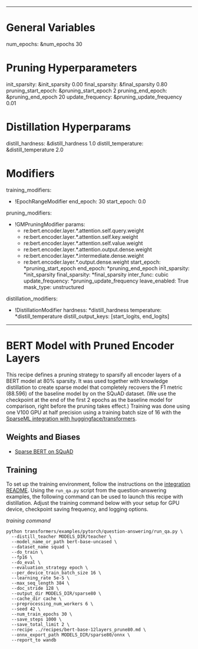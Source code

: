 <!--
Copyright (c) 2021 - present / Neuralmagic, Inc. All Rights Reserved.

Licensed under the Apache License, Version 2.0 (the "License");
you may not use this file except in compliance with the License.
You may obtain a copy of the License at

   http://www.apache.org/licenses/LICENSE-2.0

Unless required by applicable law or agreed to in writing,
software distributed under the License is distributed on an "AS IS" BASIS,
WITHOUT WARRANTIES OR CONDITIONS OF ANY KIND, either express or implied.
See the License for the specific language governing permissions and
limitations under the License.
-->

---
# General Variables
num_epochs: &num_epochs 30

# Pruning Hyperparameters
init_sparsity: &init_sparsity 0.00
final_sparsity: &final_sparsity 0.80
pruning_start_epoch: &pruning_start_epoch 2
pruning_end_epoch: &pruning_end_epoch 20
update_frequency: &pruning_update_frequency 0.01

# Distillation Hyperparams
distill_hardness: &distill_hardness 1.0
distill_temperature: &distill_temperature 2.0

# Modifiers
training_modifiers:
  - !EpochRangeModifier
    end_epoch: 30
    start_epoch: 0.0

pruning_modifiers:
  - !GMPruningModifier
    params:
      - re:bert.encoder.layer.*.attention.self.query.weight
      - re:bert.encoder.layer.*.attention.self.key.weight
      - re:bert.encoder.layer.*.attention.self.value.weight
      - re:bert.encoder.layer.*.attention.output.dense.weight
      - re:bert.encoder.layer.*.intermediate.dense.weight
      - re:bert.encoder.layer.*.output.dense.weight
    start_epoch: *pruning_start_epoch
    end_epoch: *pruning_end_epoch
    init_sparsity: *init_sparsity
    final_sparsity: *final_sparsity
    inter_func: cubic
    update_frequency: *pruning_update_frequency
    leave_enabled: True
    mask_type: unstructured


distillation_modifiers:
  - !DistillationModifier
     hardness: *distill_hardness
     temperature: *distill_temperature
     distill_output_keys: [start_logits, end_logits]
---

# BERT Model with Pruned Encoder Layers

This recipe defines a pruning strategy to sparsify all encoder layers of a BERT model at 80% sparsity. It was used together with knowledge distillation to create sparse model that completely recovers the F1 metric (88.596) of the baseline model by on the SQuAD dataset. (We use the checkpoint at the end of the first 2 epochs as the baseline model for comparison, right before the pruning takes effect.)
Training was done using one V100 GPU at half precision using a training batch size of 16 with the
[SparseML integration with huggingface/transformers](https://github.com/neuralmagic/sparseml/tree/main/integrations/huggingface-transformers).

## Weights and Biases

- [Sparse BERT on SQuAD](https://wandb.ai/neuralmagic/sparse-bert-squad/runs/18qdx7b3?workspace=user-neuralmagic)

## Training

To set up the training environment, follow the instructions on the [integration README](https://github.com/neuralmagic/sparseml/blob/main/integrations/huggingface-transformers/README.md).
Using the `run_qa.py` script from the question-answering examples, the following command can be used to launch this recipe with distillation.
Adjust the training command below with your setup for GPU device, checkpoint saving frequency, and logging options.

*training command*
```
python transformers/examples/pytorch/question-answering/run_qa.py \
  --distill_teacher MODELS_DIR/teacher \
  --model_name_or_path bert-base-uncased \
  --dataset_name squad \
  --do_train \
  --fp16 \
  --do_eval \
  --evaluation_strategy epoch \
  --per_device_train_batch_size 16 \
  --learning_rate 5e-5 \
  --max_seq_length 384 \
  --doc_stride 128 \
  --output_dir MODELS_DIR/sparse80 \
  --cache_dir cache \
  --preprocessing_num_workers 6 \
  --seed 42 \
  --num_train_epochs 30 \
  --save_steps 1000 \
  --save_total_limit 2 \
  --recipe ../recipes/bert-base-12layers_prune80.md \
  --onnx_export_path MODELS_DIR/sparse80/onnx \
  --report_to wandb
```
